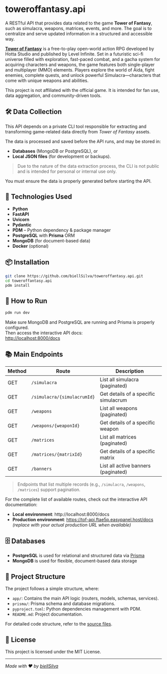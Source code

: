 # toweroffantasy.api

A RESTful API that provides data related to the game **Tower of Fantasy**, such as simulacra, weapons, matrices, events, and more. The goal is to centralize and serve updated information in a structured and accessible way.

[**Tower of Fantasy**](https://tof.perfectworld.com/en-us/index.html) is a free-to-play open-world action RPG developed by Hotta Studio and published by Level Infinite. Set in a futuristic sci-fi universe filled with exploration, fast-paced combat, and a gacha system for acquiring characters and weapons, the game features both single-player and multiplayer (MMO) elements. Players explore the world of Aida, fight enemies, complete quests, and unlock powerful Simulacra—characters that come with unique weapons and abilities.

This project is not affiliated with the official game. It is intended for fan use, data aggregation, and community-driven tools.

## 🛠️ Data Collection

This API depends on a private CLI tool responsible for extracting and transforming game-related data directly from *Tower of Fantasy* assets.

The data is processed and saved before the API runs, and may be stored in:
- **Databases** (MongoDB or PostgreSQL), or
- **Local JSON files** (for development or backups).

> Due to the nature of the data extraction process, the CLI is not public and is intended for personal or internal use only.

You must ensure the data is properly generated before starting the API.

## 🚀 Technologies Used

- **Python**
- **FastAPI**
- **Uvicorn**
- **Pydantic**
- **PDM** – Python dependency & package manager
- **PostgreSQL** with **Prisma** ORM
- **MongoDB** (for document-based data)
- **Docker** (optional)

## 📦 Installation

```bash
git clone https://github.com/biellSilva/toweroffantasy.api.git
cd toweroffantasy.api
pdm install
```

## 🔧 How to Run

```bash
pdm run dev
```

Make sure MongoDB and PostgreSQL are running and Prisma is properly configured.  
Then access the interactive API docs:  
[http://localhost:8000/docs](http://localhost:8000/docs)

## 📚 Main Endpoints

| Method | Route                       | Description                                      |
|--------|-----------------------------|--------------------------------------------------|
| GET    | `/simulacra`                 | List all simulacra (paginated)                   |
| GET    | `/simulacra/{simulacrumId}`  | Get details of a specific simulacrum             |
| GET    | `/weapons`                   | List all weapons (paginated)                     |
| GET    | `/weapons/{weaponId}`        | Get details of a specific weapon                 |
| GET    | `/matrices`                  | List all matrices (paginated)                    |
| GET    | `/matrices/{matrixId}`       | Get details of a specific matrix                 |
| GET    | `/banners`                   | List all active banners (paginated)              |

> Endpoints that list multiple records (e.g., `/simulacra`, `/weapons`, `/matrices`) support pagination.

For the complete list of available routes, check out the interactive API documentation:

- **Local environment**: http://localhost:8000/docs
- **Production environment**: https://tof-api.ftae5p.easypanel.host/docs *(replace with your actual production URL when available)*

## 🗄️ Databases

- **PostgreSQL** is used for relational and structured data via [Prisma](https://www.prisma.io/)
- **MongoDB** is used for flexible, document-based data storage

## 📁 Project Structure

The project follows a simple structure, where:

- `app/`: Contains the main API logic (routers, models, schemas, services).
- `prisma/`: Prisma schema and database migrations.
- `pyproject.toml`: Python dependencies management with PDM.
- `README.md`: Project documentation.

For detailed code structure, refer to the [source files](https://github.com/biellSilva/toweroffantasy.api).

## 📄 License

This project is licensed under the MIT License.

---

*Made with ❤️ by [biellSilva](https://github.com/biellSilva)*
